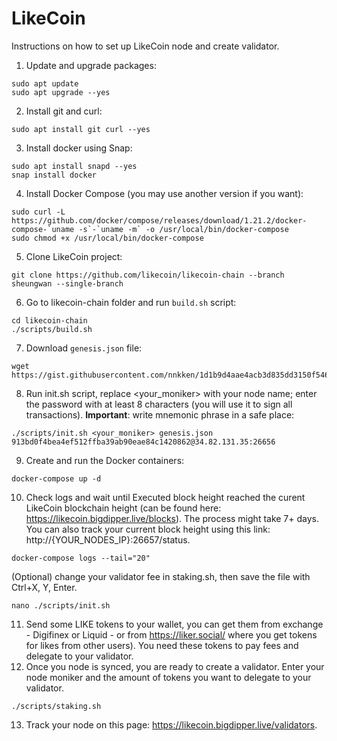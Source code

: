 # LikeCoin
Instructions on how to set up LikeCoin node and create validator.

1. Update and upgrade packages:
```
sudo apt update
sudo apt upgrade --yes
```
2. Install git and curl:
```
sudo apt install git curl --yes
```
3. Install docker using Snap:
```
sudo apt install snapd --yes
snap install docker 
```
4. Install Docker Compose (you may use another version if you want):
```
sudo curl -L https://github.com/docker/compose/releases/download/1.21.2/docker-compose-`uname -s`-`uname -m` -o /usr/local/bin/docker-compose
sudo chmod +x /usr/local/bin/docker-compose
```
5. Clone LikeCoin project:
```
git clone https://github.com/likecoin/likecoin-chain --branch sheungwan --single-branch
```
6. Go to likecoin-chain folder and run ``build.sh`` script:
```
cd likecoin-chain
./scripts/build.sh
```
7. Download ``genesis.json`` file:
```
wget https://gist.githubusercontent.com/nnkken/1d1b9d4aae4acb3d835dd3150f546d44/raw/4d97fd471b4bf3be8c5475efbc0361f4926e65e5/genesis.json
```
8. Run init.sh script, replace <your_moniker> with your node name; enter the password with at least 8 characters (you will use it to sign all transactions). **Important**: write  mnemonic phrase in a safe place:
```
./scripts/init.sh <your_moniker> genesis.json 913bd0f4bea4ef512ffba39ab90eae84c1420862@34.82.131.35:26656 
```
9. Create and run the Docker containers:
```
docker-compose up -d
```
10. Check logs and wait until Executed block height reached the curent LikeCoin blockchain height (can be found here: https://likecoin.bigdipper.live/blocks). The process might take 7+ days. You can also track your current block height using this link: http://{YOUR_NODES_IP}:26657/status.
```
docker-compose logs --tail="20"
```
(Optional) change your validator fee in staking.sh, then save the file with Ctrl+X, Y, Enter.
```
nano ./scripts/init.sh
```
11. Send some LIKE tokens to your wallet, you can get them from exchange - Digifinex or Liquid - or from https://liker.social/ where you get tokens for likes from other users). You need these tokens to pay fees and delegate to your validator.
12. Once you node is synced, you are ready to create a validator. Enter your node moniker and the amount of tokens you want to delegate to your validator.
```
./scripts/staking.sh
```
13. Track your node on this page: https://likecoin.bigdipper.live/validators.

